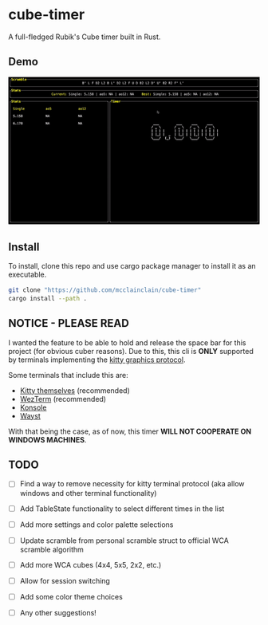 # cube-timer  

A full-fledged Rubik's Cube timer built in Rust.

## Demo

![Demo here](demos/main.gif)

## Install

To install, clone this repo and use cargo package manager to install it as an executable.

```bash
git clone "https://github.com/mcclainclain/cube-timer"
cargo install --path .
```

## NOTICE - PLEASE READ

I wanted the feature to be able to hold and release the space bar for this project (for obvious cuber reasons). Due to this, this cli is **ONLY** supported by terminals implementing the [kitty graphics protocol](https://sw.kovidgoyal.net/kitty/graphics-protocol/). 

Some terminals that include this are:
- [Kitty themselves](https://sw.kovidgoyal.net/kitty/) (recommended)
- [WezTerm](https://github.com/wez/wezterm/issues/986) (recommended)
- [Konsole](https://invent.kde.org/utilities/konsole/-/merge_requests/594)
- [Wayst](https://github.com/91861/wayst)

With that being the case, as of now, this timer **WILL NOT COOPERATE ON WINDOWS MACHINES**.

## TODO

- [ ] Find a way to remove necessity for kitty terminal protocol (aka allow windows and other terminal functionality)
- [ ] Add TableState functionality to select different times in the list
- [ ] Add more settings and color palette selections
- [ ] Update scramble from personal scramble struct to official WCA scramble algorithm
- [ ] Add more WCA cubes (4x4, 5x5, 2x2, etc.)
- [ ] Allow for session switching
- [ ] Add some color theme choices
- [ ] Any other suggestions!

